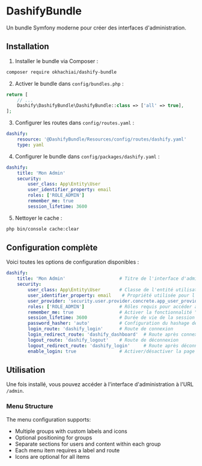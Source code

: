 # DashifyBundle

Un bundle Symfony moderne pour créer des interfaces d'administration.

## Installation

1. Installer le bundle via Composer :
```bash
composer require okhachiai/dashify-bundle
```

2. Activer le bundle dans `config/bundles.php` :
```php
return [
    // ...
    Dashify\DashifyBundle\DashifyBundle::class => ['all' => true],
];
```

3. Configurer les routes dans `config/routes.yaml` :
```yaml
dashify:
    resource: '@DashifyBundle/Resources/config/routes/dashify.yaml'
    type: yaml
```

4. Configurer le bundle dans `config/packages/dashify.yaml` :
```yaml
dashify:
    title: 'Mon Admin'
    security:
        user_class: App\Entity\User
        user_identifier_property: email
        roles: ['ROLE_ADMIN']
        remember_me: true
        session_lifetime: 3600
```

5. Nettoyer le cache :
```bash
php bin/console cache:clear
```

## Configuration complète

Voici toutes les options de configuration disponibles :

```yaml
dashify:
    title: 'Mon Admin'                    # Titre de l'interface d'administration
    security:
        user_class: App\Entity\User       # Classe de l'entité utilisateur
        user_identifier_property: email    # Propriété utilisée pour l'identification (email, username, etc.)
        user_provider: 'security.user.provider.concrete.app_user_provider'  # (Optionnel) Service provider d'utilisateur
        roles: ['ROLE_ADMIN']             # Rôles requis pour accéder à l'admin
        remember_me: true                 # Activer la fonctionnalité "Se souvenir de moi"
        session_lifetime: 3600            # Durée de vie de la session en secondes
        password_hasher: 'auto'           # Configuration du hashage de mot de passe
        login_route: 'dashify_login'      # Route de connexion
        login_redirect_route: 'dashify_dashboard'  # Route après connexion
        logout_route: 'dashify_logout'    # Route de déconnexion
        logout_redirect_route: 'dashify_login'     # Route après déconnexion
        enable_login: true                # Activer/désactiver la page de connexion
```

## Utilisation

Une fois installé, vous pouvez accéder à l'interface d'administration à l'URL `/admin`.

### Menu Structure

The menu configuration supports:
- Multiple groups with custom labels and icons
- Optional positioning for groups
- Separate sections for users and content within each group
- Each menu item requires a label and route
- Icons are optional for all items 